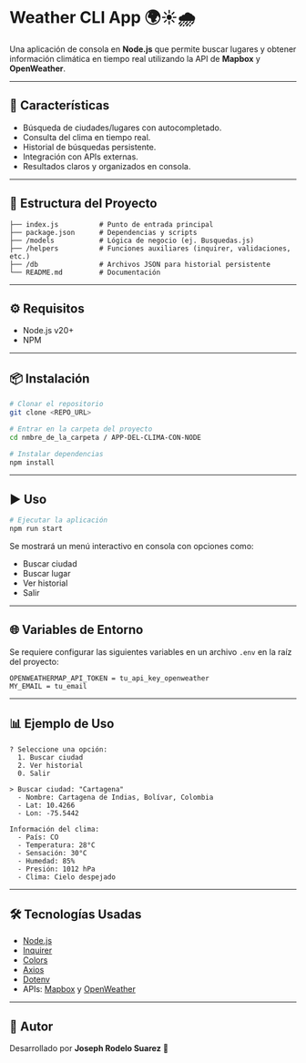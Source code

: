 # Weather CLI App 🌍☀️🌧️

Una aplicación de consola en **Node.js** que permite buscar lugares y obtener información climática en tiempo real utilizando la API de **Mapbox** y **OpenWeather**.

---

## 🚀 Características
- Búsqueda de ciudades/lugares con autocompletado.
- Consulta del clima en tiempo real.
- Historial de búsquedas persistente.
- Integración con APIs externas.
- Resultados claros y organizados en consola.

---

## 📂 Estructura del Proyecto
```
├── index.js          # Punto de entrada principal
├── package.json      # Dependencias y scripts
├── /models           # Lógica de negocio (ej. Busquedas.js)
├── /helpers          # Funciones auxiliares (inquirer, validaciones, etc.)
├── /db               # Archivos JSON para historial persistente
└── README.md         # Documentación
```

---

## ⚙️ Requisitos
- Node.js v20+
- NPM

---

## 📦 Instalación
```bash
# Clonar el repositorio
git clone <REPO_URL>

# Entrar en la carpeta del proyecto
cd nmbre_de_la_carpeta / APP-DEL-CLIMA-CON-NODE

# Instalar dependencias
npm install
```

---

## ▶️ Uso
```bash
# Ejecutar la aplicación
npm run start
```

Se mostrará un menú interactivo en consola con opciones como:
- Buscar ciudad
- Buscar lugar
- Ver historial
- Salir

---

## 🌐 Variables de Entorno
Se requiere configurar las siguientes variables en un archivo `.env` en la raíz del proyecto:

```
OPENWEATHERMAP_API_TOKEN = tu_api_key_openweather
MY_EMAIL = tu_email
```

---

## 📊 Ejemplo de Uso
```
? Seleccione una opción:
  1. Buscar ciudad
  2. Ver historial
  0. Salir

> Buscar ciudad: "Cartagena"
  - Nombre: Cartagena de Indias, Bolívar, Colombia
  - Lat: 10.4266
  - Lon: -75.5442

Información del clima:
  - País: CO
  - Temperatura: 28°C
  - Sensación: 30°C
  - Humedad: 85%
  - Presión: 1012 hPa
  - Clima: Cielo despejado
```

---

## 🛠️ Tecnologías Usadas
- [Node.js](https://nodejs.org/)
- [Inquirer](https://www.npmjs.com/package/inquirer)
- [Colors](https://www.npmjs.com/package/colors)
- [Axios](https://www.npmjs.com/package/axios)
- [Dotenv](https://www.npmjs.com/package/dotenv)
- APIs: [Mapbox](https://www.mapbox.com/) y [OpenWeather](https://openweathermap.org/)

---

## 📌 Autor
Desarrollado por **Joseph Rodelo Suarez** 🚀
